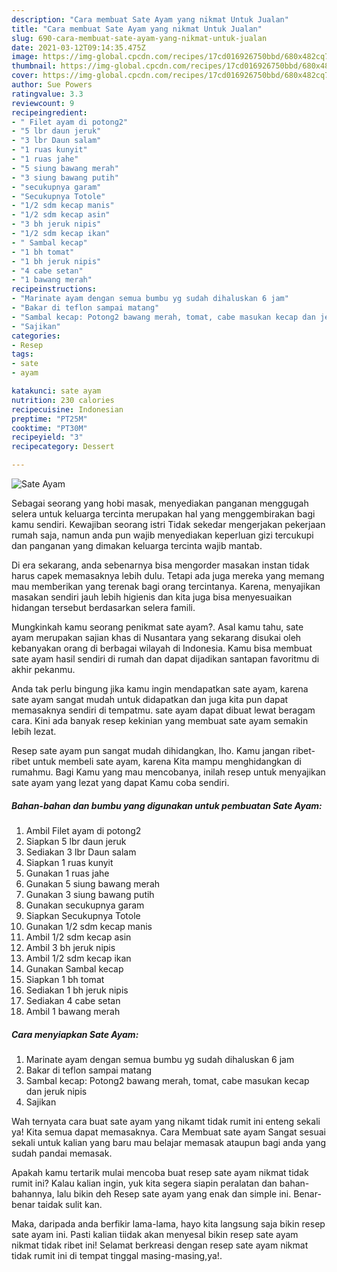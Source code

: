 ```yaml
---
description: "Cara membuat Sate Ayam yang nikmat Untuk Jualan"
title: "Cara membuat Sate Ayam yang nikmat Untuk Jualan"
slug: 690-cara-membuat-sate-ayam-yang-nikmat-untuk-jualan
date: 2021-03-12T09:14:35.475Z
image: https://img-global.cpcdn.com/recipes/17cd016926750bbd/680x482cq70/sate-ayam-foto-resep-utama.jpg
thumbnail: https://img-global.cpcdn.com/recipes/17cd016926750bbd/680x482cq70/sate-ayam-foto-resep-utama.jpg
cover: https://img-global.cpcdn.com/recipes/17cd016926750bbd/680x482cq70/sate-ayam-foto-resep-utama.jpg
author: Sue Powers
ratingvalue: 3.3
reviewcount: 9
recipeingredient:
- " Filet ayam di potong2"
- "5 lbr daun jeruk"
- "3 lbr Daun salam"
- "1 ruas kunyit"
- "1 ruas jahe"
- "5 siung bawang merah"
- "3 siung bawang putih"
- "secukupnya garam"
- "Secukupnya Totole"
- "1/2 sdm kecap manis"
- "1/2 sdm kecap asin"
- "3 bh jeruk nipis"
- "1/2 sdm kecap ikan"
- " Sambal kecap"
- "1 bh tomat"
- "1 bh jeruk nipis"
- "4 cabe setan"
- "1 bawang merah"
recipeinstructions:
- "Marinate ayam dengan semua bumbu yg sudah dihaluskan 6 jam"
- "Bakar di teflon sampai matang"
- "Sambal kecap: Potong2 bawang merah, tomat, cabe masukan kecap dan jeruk nipis"
- "Sajikan"
categories:
- Resep
tags:
- sate
- ayam

katakunci: sate ayam 
nutrition: 230 calories
recipecuisine: Indonesian
preptime: "PT25M"
cooktime: "PT30M"
recipeyield: "3"
recipecategory: Dessert

---
```



![Sate Ayam](https://img-global.cpcdn.com/recipes/17cd016926750bbd/680x482cq70/sate-ayam-foto-resep-utama.jpg)

Sebagai seorang yang hobi masak, menyediakan panganan menggugah selera untuk keluarga tercinta merupakan hal yang menggembirakan bagi kamu sendiri. Kewajiban seorang istri Tidak sekedar mengerjakan pekerjaan rumah saja, namun anda pun wajib menyediakan keperluan gizi tercukupi dan panganan yang dimakan keluarga tercinta wajib mantab.

Di era  sekarang, anda sebenarnya bisa mengorder masakan instan tidak harus capek memasaknya lebih dulu. Tetapi ada juga mereka yang memang mau memberikan yang terenak bagi orang tercintanya. Karena, menyajikan masakan sendiri jauh lebih higienis dan kita juga bisa menyesuaikan hidangan tersebut berdasarkan selera famili. 



Mungkinkah kamu seorang penikmat sate ayam?. Asal kamu tahu, sate ayam merupakan sajian khas di Nusantara yang sekarang disukai oleh kebanyakan orang di berbagai wilayah di Indonesia. Kamu bisa membuat sate ayam hasil sendiri di rumah dan dapat dijadikan santapan favoritmu di akhir pekanmu.

Anda tak perlu bingung jika kamu ingin mendapatkan sate ayam, karena sate ayam sangat mudah untuk didapatkan dan juga kita pun dapat memasaknya sendiri di tempatmu. sate ayam dapat dibuat lewat beragam cara. Kini ada banyak resep kekinian yang membuat sate ayam semakin lebih lezat.

Resep sate ayam pun sangat mudah dihidangkan, lho. Kamu jangan ribet-ribet untuk membeli sate ayam, karena Kita mampu menghidangkan di rumahmu. Bagi Kamu yang mau mencobanya, inilah resep untuk menyajikan sate ayam yang lezat yang dapat Kamu coba sendiri.

<!--inarticleads1-->

##### Bahan-bahan dan bumbu yang digunakan untuk pembuatan Sate Ayam:

1. Ambil  Filet ayam di potong2
1. Siapkan 5 lbr daun jeruk
1. Sediakan 3 lbr Daun salam
1. Siapkan 1 ruas kunyit
1. Gunakan 1 ruas jahe
1. Gunakan 5 siung bawang merah
1. Gunakan 3 siung bawang putih
1. Gunakan secukupnya garam
1. Siapkan Secukupnya Totole
1. Gunakan 1/2 sdm kecap manis
1. Ambil 1/2 sdm kecap asin
1. Ambil 3 bh jeruk nipis
1. Ambil 1/2 sdm kecap ikan
1. Gunakan  Sambal kecap
1. Siapkan 1 bh tomat
1. Sediakan 1 bh jeruk nipis
1. Sediakan 4 cabe setan
1. Ambil 1 bawang merah




<!--inarticleads2-->

##### Cara menyiapkan Sate Ayam:

1. Marinate ayam dengan semua bumbu yg sudah dihaluskan 6 jam
1. Bakar di teflon sampai matang
1. Sambal kecap: Potong2 bawang merah, tomat, cabe masukan kecap dan jeruk nipis
1. Sajikan




Wah ternyata cara buat sate ayam yang nikamt tidak rumit ini enteng sekali ya! Kita semua dapat memasaknya. Cara Membuat sate ayam Sangat sesuai sekali untuk kalian yang baru mau belajar memasak ataupun bagi anda yang sudah pandai memasak.

Apakah kamu tertarik mulai mencoba buat resep sate ayam nikmat tidak rumit ini? Kalau kalian ingin, yuk kita segera siapin peralatan dan bahan-bahannya, lalu bikin deh Resep sate ayam yang enak dan simple ini. Benar-benar taidak sulit kan. 

Maka, daripada anda berfikir lama-lama, hayo kita langsung saja bikin resep sate ayam ini. Pasti kalian tiidak akan menyesal bikin resep sate ayam nikmat tidak ribet ini! Selamat berkreasi dengan resep sate ayam nikmat tidak rumit ini di tempat tinggal masing-masing,ya!.

